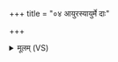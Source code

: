 +++
title = "०४ आयुरस्यायुर्मे दाः"

+++
<details><summary>मूलम् (VS)</summary>

आयु॑र॒स्यायु॑र्मे दाः॒ स्वाहा॑ ॥
</details>